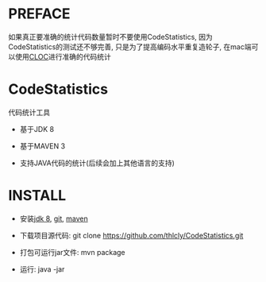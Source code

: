 # PREFACE
如果真正要准确的统计代码数量暂时不要使用CodeStatistics, 因为CodeStatistics的测试还不够完善, 只是为了提高编码水平重复造轮子, 在mac端可以使用[CLOC](http://www.cnblogs.com/wengzilin/p/4580646.html)进行准确的代码统计

# CodeStatistics
代码统计工具
 - 基于JDK 8

 - 基于MAVEN 3

 - 支持JAVA代码的统计(后续会加上其他语言的支持)

# INSTALL

 - 安装[jdk 8](http://www.oracle.com/technetwork/java/javase/downloads/jdk8-downloads-2133151.html), [git](https://git-scm.com/download), [maven](https://maven.apache.org/download.cgi)

 - 下载项目源代码: git clone https://github.com/thlcly/CodeStatistics.git

 - 打包可运行jar文件: mvn package

 - 运行: java -jar <jar-file> <file-path>
